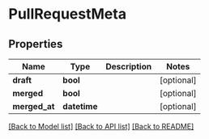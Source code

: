 # PullRequestMeta

## Properties
Name | Type | Description | Notes
------------ | ------------- | ------------- | -------------
**draft** | **bool** |  | [optional] 
**merged** | **bool** |  | [optional] 
**merged_at** | **datetime** |  | [optional] 

[[Back to Model list]](../README.md#documentation-for-models) [[Back to API list]](../README.md#documentation-for-api-endpoints) [[Back to README]](../README.md)


